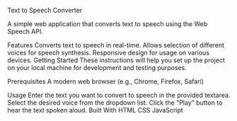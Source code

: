 Text to Speech Converter

A simple web application that converts text to speech using the Web Speech API.

Features
Converts text to speech in real-time.
Allows selection of different voices for speech synthesis.
Responsive design for usage on various devices.
Getting Started
These instructions will help you set up the project on your local machine for development and testing purposes.

Prerequisites
A modern web browser (e.g., Chrome, Firefox, Safari)

Usage
Enter the text you want to convert to speech in the provided textarea.
Select the desired voice from the dropdown list.
Click the "Play" button to hear the text spoken aloud.
Built With
HTML
CSS
JavaScript
